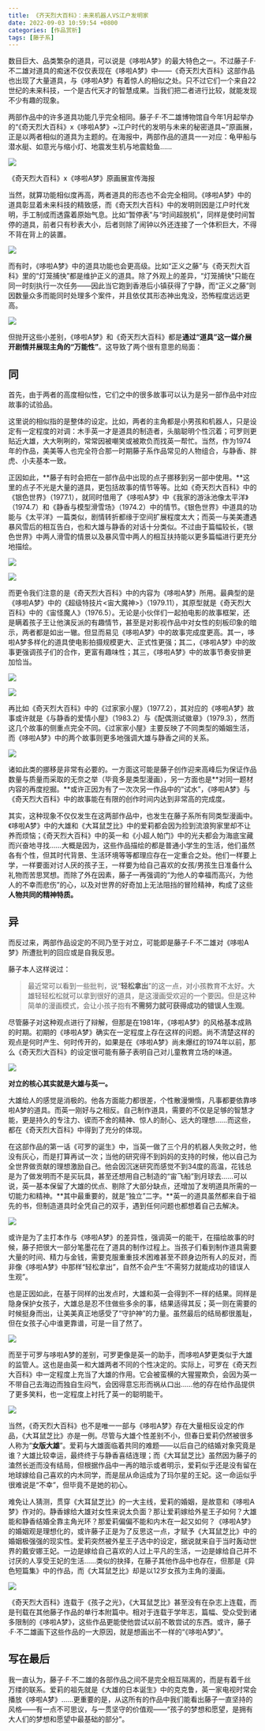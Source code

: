 ```yaml
---
title: 《齐天烈大百科》：未来机器人VS江户发明家
date: 2022-09-03 10:59:54 +0800
categories: [作品赏析]
tags: [藤子系]
---
```



数目巨大、品类繁杂的道具，可以说是《哆啦A梦》的最大特色之一。不过藤子·F·不二雄对道具的痴迷不仅仅表现在《哆啦A梦》中——《奇天烈大百科》这部作品也出现了大量道具，与《哆啦A梦》有着惊人的相似之处。只不过它们一个来自22世纪的未来科技，一个是古代天才的智慧成果。当我们把二者进行比较，就能发现不少有趣的现象。

两部作品中的许多道具功能几乎完全相同。藤子·F·不二雄博物馆自今年1月起举办的“《奇天烈大百科》x《哆啦A梦》~江户时代的发明与未来的秘密道具~”原画展，正是以两者相似的道具为主题的。在海报中，两部作品的道具一一对应：龟甲船与潜水艇、如意光与缩小灯、地震发生机与地震鲶鱼……

![](https://pic1.zhimg.com/80/v2-84279042066561a676cc4fbc133fb029_1440w.jpg?source=d16d100b)

《奇天烈大百科》x《哆啦A梦》原画展宣传海报

当然，就算功能相似度再高，两者道具的形态也不会完全相同。《哆啦A梦》中的道具彰显着未来科技的精致感，而《奇天烈大百科》中的发明则因是江户时代发明，手工制成而透露着原始气息。比如“暂停表”与“时间超脱机”，同样是使时间暂停的道具，前者只有秒表大小，后者则除了闹钟以外还连接了一个体积巨大，不得不背在背上的装置。

![](https://pic1.zhimg.com/80/v2-a6844047afd0afbc8d3e1d67ddbec42b_1440w.jpg?source=d16d100b)

而有时，《哆啦A梦》中的道具功能也会更高级。比如“正义之藤”与《奇天烈大百科》里的“灯笼捕快”都是维护正义的道具。除了外观上的差异，“灯笼捕快”只能在同一时刻执行一次任务——因此当它跑到香港后小镇获得了宁静，而“正义之藤”则因数量众多而能同时处理多个案件，并且依仗其形态神出鬼没，恐怖程度远远更高。

![](https://pica.zhimg.com/80/v2-db482275f5be75d79dc6e064038c6f61_1440w.jpg?source=d16d100b)

但抛开这些小差别，《哆啦A梦》和《奇天烈大百科》都是**通过“道具”这一媒介展开剧情并展现主角的“万能性”**。这导致了两个很有意思的局面：

## 同

首先，由于两者的高度相似性，它们之中的很多故事可以认为是另一部作品中对应故事的试验品。

这里说的相似指的是整体的设定。比如，两者的主角都是小男孩和机器人，只是设定有一定程度的对调：木手英一才是道具的制造者，头脑聪明个性沉着；可罗则更贴近大雄，大大咧咧的，常常因被嘲笑或被欺负而找英一帮忙。当然，作为1974年的作品，美美等人也完全符合那一时期藤子系作品常见的人物组合，与静香、胖虎、小夫基本一致。

正因如此，**藤子有时会把在一部作品中出现的点子挪移到另一部中使用。**这里的点子不光是大量的道具，更包括故事的情节等等。比如《奇天烈大百科》中的《银色世界》（1977.1），就同时借用了《哆啦A梦》中《我家的游泳池像太平洋》（1974.7）和《静香与模型滑雪场》（1974.2）中的情节。《银色世界》中道具的功能与《太平洋》一篇类似，剧情转折都缘于空间扩展程度太大；而英一与美美遭遇暴风雪后的相互告白，也和大雄与静香的对话十分类似。不过由于篇幅较长，《银色世界》中两人滑雪的情景以及暴风雪中两人的相互扶持能以更多篇幅进行更充分地描绘。

![](https://pica.zhimg.com/80/v2-291c6419a98581edee6bf5c6b606a43b_1440w.jpg?source=d16d100b)

![](https://picx.zhimg.com/80/v2-0203a36b2de07a394f76ebe546591228_1440w.jpg?source=d16d100b)

而更令我们注意的是《奇天烈大百科》中的内容为《哆啦A梦》所用。最典型的是《哆啦A梦》中的《超级特技片<宙大魔神>》（1979.11），其原型就是《奇天烈大百科》中的《宙怪魔人》（1976.5）。无论是小伙伴们一起拍电影的故事框架，还是瞒着孩子王让他演反派的有趣情节，甚至是对影视作品中对女性的刻板印象的暗示，两者都是如出一辙。但显而易见《哆啦A梦》中的故事完成度更高。其一，哆啦A梦多样化的道具使电影拍摄规模更大、正式性更强；其二，《哆啦A梦》中的故事更强调孩子们的合作，更富有趣味性；其三，《哆啦A梦》中的故事节奏安排更加恰当。

![](https://pic1.zhimg.com/80/v2-50fd1ffdccf22ebc4d76e001d5bc64f1_1440w.jpg?source=d16d100b)

![](https://pic1.zhimg.com/80/v2-d240b2ddc438cb6028416fa02666d489_1440w.jpg?source=d16d100b)

再比如《奇天烈大百科》中的《过家家小屋》（1977.2），其对应的《哆啦A梦》故事或许就是《与静香的爱情小屋》（1983.2）与《配偶测试徽章》（1979.3），然而这几个故事的侧重点完全不同。《过家家小屋》主要反映了不同类型的婚姻生活，而《哆啦A梦》中的两个故事则更多地强调大雄与静香之间的关系。

![](https://pica.zhimg.com/80/v2-3d62386f337a4b7ecc5ea31ab0188f6e_1440w.jpg?source=d16d100b)

诸如此类的挪移是非常有必要的。一方面这可能是藤子创作迎来高峰后为保证作品数量与质量而采取的无奈之举（毕竟多是类型漫画），另一方面也是**对同一题材内容的再度挖掘。**或许正因为有了一次次另一作品中的“试水”，《哆啦A梦》与《奇天烈大百科》中的故事能在有限的创作时间内达到非常高的完成度。

其实，这种现象不仅仅发生在这两部作品中，也发生在藤子系所有同类型漫画中。《哆啦A梦》中的大雄和《大耳鼠芝比》中的爱莉都会因为捡到流浪狗家里却不让养而烦恼；《奇天烈大百科》中的英一和《小超人帕门》中的光夫都会为海底宝藏而兴奋地寻找……大概是因为，这些作品描绘的都是普通小学生的生活，他们虽然各有个性，但其时代背景、生活环境等等都理应存在一定重合之处。他们一样要上学，一样要面对讨人厌的孩子王，一样要为给自己喜欢的女孩/男孩生日准备什么礼物而苦思冥想。而除了外在因素，藤子一再强调的“为他人的幸福而高兴，为他人的不幸而悲伤”的心，以及对世界的好奇加上无法阻挡的冒险精神，构成了这些**人物共同的精神特质。**

## 异

而反过来，两部作品设定的不同乃至于对立，可能即是藤子·F·不二雄对《哆啦A梦》所遭批判的回应或是自我反思。

藤子本人这样说过：

> 最近常可以看到一些批判，说“**轻松拿出**”的这一点，对小孩教育不太好。大雄轻轻松松就可以拿到很好的道具，是这漫画受欢迎的一个要因。但是这种简单的漫画模式，会让小孩子抱有**不需努力就可获得成功的错误人生观**。

尽管藤子对这种观点进行了辩解，但那是在1981年，《哆啦A梦》的风格基本成熟的时期。初期的《哆啦A梦》确实在一定程度上存在这样的问题。尚不清楚这样的观点是何时产生、何时传开的，如果是在《哆啦A梦》尚未爆红的1974年以前，那么《奇天烈大百科》的设定很可能有藤子表明自己对儿童教育立场的味道。

![](https://pic3.zhimg.com/80/v2-da12027f82902da214e578aea656652d_1440w.jpg?source=d16d100b)

**对立的核心其实就是大雄与英一。**

大雄给人的感觉是消极的。他各方面能力都很差，个性散漫懒惰，凡事都要依靠哆啦A梦的道具。而英一刚好与之相反。自己制作道具，需要的不仅是足够的智慧才能，更是持久的专注力、锲而不舍的精神、惊人的耐心、远大的理想……而这些，都在《奇天烈大百科》中得到了充分的体现。

在这部作品的第一话《可罗的诞生》中，当英一做了三个月的机器人失败之时，他没有灰心，而是打算再试一次；当他的研究得不到妈妈的支持的时候，他以自己为全世界做贡献的理想激励自己。他会因沉迷研究而感觉不到34度的高温，花钱总是为了做发明而不是买玩具，甚至还想用自己制造的“宙飞船”到月球去……可以说，英一基本保留了大雄的优点、剔除了大部分缺点，还增加了发明道具所需的一切能力和精神。**其中最重要的，就是“独立”二字。**英一的道具虽然都来自于祖先的书，但制造道具时全凭自己的双手，遇到任何问题也都想着自己去解决。

![](https://pic3.zhimg.com/80/v2-0c9bf04d392b6bac4e417473631e2565_1440w.jpg?source=d16d100b)

或许是为了主打本作与《哆啦A梦》的差异性，强调英一的能干，在描绘故事的时候，藤子把很大一部分笔墨花在了道具的制作过程上。当孩子们看到制作道具需要大量的时间、精力与金钱，需要克服重重技术困难甚至不顾身边所有人的反对，而非像《哆啦A梦》中那样“轻松拿出”，自然不会产生“不需努力就能成功的错误人生观”。

也是正因如此，在基于同样的出发点时，大雄和英一会得到不一样的结果。同样是隐身保护女孩子，大雄总是忍不住做些多余的事，结果适得其反；英一则在需要的时候挺身而出，让美美真正地感受了“守护神”的力量。虽然最后的结局都很羞耻，但在女孩子心中谁更靠谱，可是一目了然了。

![](https://pic3.zhimg.com/80/v2-315e065f03b437f28b62a9bd952068a4_1440w.jpg?source=d16d100b)

而至于可罗与哆啦A梦的差别，可罗更像是英一的助手，而哆啦A梦更类似于大雄的监管人。这也是由英一和大雄两者不同的个性决定的。实际上，可罗在《奇天烈大百科》中一定程度上充当了大雄的作用。它会被蛮横的大猩猩欺负，会因为英一不带自己去海边而独自生闷气，会因得意忘形而祸从口出……他的存在给作品提供了更多笑料，也一定程度上衬托了英一的聪明能干。

![](https://pica.zhimg.com/80/v2-f65c0f46a82336c7dec8d6325e5f473b_1440w.jpg?source=d16d100b)

当然，《奇天烈大百科》也不是唯一一部与《哆啦A梦》存在大量相反设定的作品，《大耳鼠芝比》亦是一例。尽管与大雄个性差别不小，但春日爱莉仍然被很多人称为“**女版大雄**”。爱莉与大雄面临着共同的难题——以后自己的结婚对象究竟是谁？大雄比较幸运，最终终于与静香喜结连理；而《大耳鼠芝比》虽然因为藤子的溘然长逝而没有结局，但根据作品中一再的暗示或者明示，爱莉似乎还是没有留在地球嫁给自己喜欢的内木同学，而是屈从命运成为了玛尔星的王妃。这一命运似乎很难说是“不幸”，但毕竟不是她的初心。

难免让人猜测，贯穿《大耳鼠芝比》的一大主线，爱莉的婚姻，是故意和《哆啦A梦》作对的。静香嫁给大雄对女性来说太负面？那让爱莉嫁给外星王子如何？大雄能和静香结婚全靠主角光环？那爱莉偏偏不能和内木在一起又如何？《哆啦A梦》的婚姻观是理想化的，或许藤子正是为了反思这一点，才赋予《大耳鼠芝比》中的婚姻极强强的现实性。爱莉突然被外星王子选中的设定，据说就来自于当时轰动世界的戴安娜王妃。一边是嫁给自己喜欢的人过上平凡的生活，一边是嫁给自己并不讨厌的人享受王妃的生活……类似的抉择，在藤子其他作品中也存在，但那是《异色短篇集》中的作品，而《大耳鼠芝比》却是以12岁女孩为主角的漫画。

![](https://picx.zhimg.com/80/v2-221b939563d3885d990987c0833ec986_1440w.jpg?source=d16d100b)

《奇天烈大百科》连载于《孩子之光》，《大耳鼠芝比》甚至没有在杂志上连载，而是刊载在其他藤子作品的单行本附篇中。相对于连载于学年志，篇幅、受众受到诸多限制的《哆啦A梦》，这些作品更能使他尝试以前不敢尝试的东西。或许，藤子·F·不二雄画下这些作品的一大原因，就是想画出不一样的“《哆啦A梦》”。

## 写在最后

我一直认为，藤子·F·不二雄的各部作品之间不是完全相互隔离的，而是有着千丝万缕的联系。爱莉的祖先就是《大雄的日本诞生》中的克克鲁，英一家电视时常会播放《哆啦A梦》……更重要的是，从这所有的作品中我们能看出藤子一直坚持的风格——有一点不可思议，与一贯坚守的价值观——“孩子的梦想和愿望，是拥有大人们的梦想和愿望中最基础的部分”。